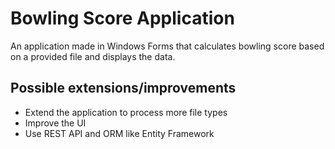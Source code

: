 # Bowling Score Application
An application made in Windows Forms that calculates bowling score based on a provided file and displays the data.

## Possible extensions/improvements
- Extend the application to process more file types
- Improve the UI
- Use REST API and ORM like Entity Framework
